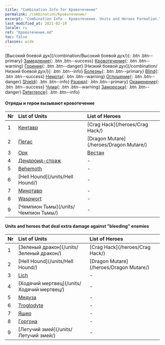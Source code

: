 ```yaml
---
title: "Combination Info for Кровотечение"
permalink: /combination/Кровотечение/
excerpt: "Combination Info - Кровотечение. Units and Heroes Formation."
last_modified_at: 2021-02-19
locale: ru
ref: "Кровотечение.md"
toc: false
classes: wide
---
```


  [Высокий боевой дух](/combination/Высокий боевой дух/){: .btn .btn--primary} [Замедление](/combination/Замедление/){: .btn .btn--success} [Кровотечение](/combination/Кровотечение/){: .btn .btn--warning} [Горение](/combination/Горение/){: .btn .btn--danger} [Низкий боевой дух](/combination/Низкий боевой дух/){: .btn .btn--info} [Болезнь](/combination/Болезнь/){: .btn .btn--primary} [Blind](/combination/Blind/){: .btn .btn--success} [Немота](/combination/Немота/){: .btn .btn--warning} [Оглушение](/combination/Оглушение/){: .btn .btn--danger} [Shield](/combination/Shield/){: .btn .btn--info} [Разряд](/combination/Разряд/){: .btn .btn--primary} [Окаменение](/combination/Окаменение/){: .btn .btn--success} [Чума](/combination/Чума/){: .btn .btn--warning} [Заморозка](/combination/Заморозка/){: .btn .btn--danger} [Deterrence](/combination/Deterrence/){: .btn .btn--info} 


#### Отряды и герои вызывают кровотечение

  | Nr |  List of Units  | List of Heroes | 
  |:---|:----------------|:---------------| 
  | 1 | [Кентавр](/units/Кентавр/) | [Crag Hack](/heroes/Crag Hack/) |
  | 2 | [Пегас](/units/Пегас/) | [Dragon Mutare](/heroes/Dragon Mutare/) |
  | 3 | [Орк](/units/Орк/) | [Вестан](/heroes/Вестан/) |
  | 4 | [Дендроид-страж](/units/Дендроид-страж/) | - |
  | 5 | [Behemoth](/units/Behemoth/) | - |
  | 6 | [Hell Hound](/units/Hell Hound/) | - |
  | 7 | [Минотавр](/units/Минотавр/) | - |
  | 8 | [Waspwort](/units/Waspwort/) | - |
  | 9 | [Чемпион Тьмы](/units/Чемпион Тьмы/) | - |


#### Units and heroes that deal extra damage against \"bleeding\" enemies

  | Nr |  List of Units  | List of Heroes | 
  |:---|:----------------|:---------------| 
  | 1 | [Зеленый дракон](/units/Зеленый дракон/) | [Crag Hack](/heroes/Crag Hack/) |
  | 2 | [Hell Hound](/units/Hell Hound/) | [Dragon Mutare](/heroes/Dragon Mutare/) |
  | 3 | [Lich](/units/Lich/) | - |
  | 4 | [Ходячий мертвец](/units/Ходячий мертвец/) | - |
  | 5 | [Медуза](/units/Медуза/) | - |
  | 6 | [Troglodyte](/units/Troglodyte/) | - |
  | 7 | [Ящер](/units/Ящер/) | - |
  | 8 | [Горгона](/units/Горгона/) | - |
  | 9 | [Летучий змей](/units/Летучий змей/) | - |
